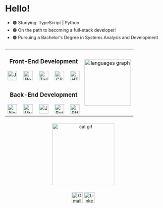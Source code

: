 <h1 align="left">Hello! </h1>

- 🟤 Studying: TypeScript | Python  
- 🟤 On the path to becoming a full-stack developer!  
- 🟤 Pursuing a Bachelor's Degree in Systems Analysis and Development  

###

<table align="center">
  <tr>
    <td>
      <h3 align="center">Front-End Development</h3>
      <div align="center">
        <img src="https://cdn.jsdelivr.net/gh/devicons/devicon/icons/javascript/javascript-original.svg" height="30" alt="JavaScript logo"  />
        <img width="12" />
        <img src="https://cdn.jsdelivr.net/gh/devicons/devicon/icons/react/react-original.svg" height="30" alt="React logo"  />
        <img width="12" />
        <img src="https://cdn.simpleicons.org/tailwindcss/06B6D4" height="30" alt="Tailwind CSS logo"  />
        <img width="12" />
        <img src="https://cdn.simpleicons.org/css3/1572B6" height="30" alt="CSS3 logo"  />
        <img width="12" />
        <img src="https://cdn.simpleicons.org/html5/E34F26" height="30" alt="HTML5 logo"  />
      </div>
    </td>
    <td rowspan="2">
      <div align="center">
        <img src="https://github-readme-stats.vercel.app/api/top-langs?username=Eduardo-Virissimo&locale=en&hide_title=true&layout=compact&card_width=320&langs_count=8&theme=aura_dark&hide_border=true" height="150" alt="languages graph"  />
      </div>
    </td>
  </tr>
  <tr>
    <td>
      <h3 align="center">Back-End Development</h3>
      <div align="center">
        <img src="https://cdn.simpleicons.org/nodedotjs/339933" height="30" alt="Node.js logo"  />
        <img width="12" />
        <img src="https://cdn.jsdelivr.net/gh/devicons/devicon/icons/mysql/mysql-original.svg" height="30" alt="MySQL logo"  />
        <img width="12" />
        <img src="https://cdn.jsdelivr.net/gh/devicons/devicon/icons/java/java-original.svg" height="30" alt="Java logo"  />
        <img width="12" />
        <img src="https://cdn.jsdelivr.net/gh/devicons/devicon/icons/python/python-original.svg" height="30" alt="Python logo"  />
        <img width="12" />
        <img src="https://cdn.jsdelivr.net/gh/devicons/devicon/icons/php/php-original.svg" height="30" alt="PHP logo"  />
      </div>
    </td>
  </tr>
</table>

###

<div align="center">
  <img src="https://www.tramaweb.com.br/wp-content/uploads/2019/10/f6719fd6-tenor.gif" height="200" alt="cat gif"  />
</div>

###

<div align="center">
  <a href="mailto:eduardoteixeiravirissimo@gmail.com"><img src="https://img.shields.io/static/v1?message=Gmail&logo=gmail&label=&color=D14836&logoColor=white&labelColor=&style=for-the-badge" height="35" alt="Gmail logo"  /></a>
  <a href="https://www.linkedin.com/in/eduardo-teixeira-viríssimo-46471624b/" target="_blank"><img src="https://img.shields.io/static/v1?message=LinkedIn&logo=linkedin&label=&color=0077B5&logoColor=white&labelColor=&style=for-the-badge" height="35" alt="LinkedIn logo"  /></a> 
</div>

###
